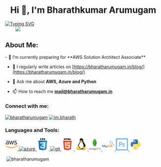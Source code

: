 
<h1 align="center">Hi 👋, I'm Bharathkumar Arumugam</h1>

 <div style="display: inline-block;">
<a href="https://git.io/typing-svg"><img src="https://readme-typing-svg.demolab.com?font=Fira+Code&pause=1000&color=91ACF7&multiline=true&width=435&height=150&lines=%E2%98%81%EF%B8%8F+AWS+Cloud+Enthusiast;%F0%9F%91%A8%E2%80%8D%F0%9F%92%BB+6%2B+Years+Experience+in+IT;%F0%9F%94%8D+Inquisitive+%26+Curious;%F0%9F%94%A5+Self-motivated" alt="Typing SVG" /></a>
 <span style="display: flex; justify-content: center; align-items: center;">
      <img align='right' src="img/developer.gif" width='30%'/>
  <span>
  </div>

<h2>About Me: </h2>
- 🌱 I’m currently preparing for **AWS Solution Architect Associate**

- 📝 I regularly write articles on [https://bharatharumugam.in/blog/](https://bharatharumugam.in/blog/)

- 💬 Ask me about **AWS, Azure and Python**

- 📫 How to reach me **mail@bharatharumugam.in**

<h3 align="left">Connect with me:</h3>
<p align="left">
<a href="https://linkedin.com/in/bharatharumugam" target="blank"><img align="center" src="https://raw.githubusercontent.com/rahuldkjain/github-profile-readme-generator/master/src/images/icons/Social/linked-in-alt.svg" alt="bharatharumugam" height="30" width="40" /></a>
<a href="https://instagram.com/im.bharath" target="blank"><img align="center" src="https://raw.githubusercontent.com/rahuldkjain/github-profile-readme-generator/master/src/images/icons/Social/instagram.svg" alt="im.bharath" height="30" width="40" /></a>
</p>

<h3 align="left">Languages and Tools:</h3>
<p align="left"> <a href="https://aws.amazon.com" target="_blank" rel="noreferrer"> <img src="https://raw.githubusercontent.com/devicons/devicon/master/icons/amazonwebservices/amazonwebservices-original-wordmark.svg" alt="aws" width="40" height="40"/> </a> <a href="https://azure.microsoft.com/en-in/" target="_blank" rel="noreferrer"> <img src="https://www.vectorlogo.zone/logos/microsoft_azure/microsoft_azure-icon.svg" alt="azure" width="40" height="40"/> </a> <a href="https://www.w3schools.com/css/" target="_blank" rel="noreferrer"> <img src="https://raw.githubusercontent.com/devicons/devicon/master/icons/css3/css3-original-wordmark.svg" alt="css3" width="40" height="40"/> </a> <a href="https://git-scm.com/" target="_blank" rel="noreferrer"> <img src="https://www.vectorlogo.zone/logos/git-scm/git-scm-icon.svg" alt="git" width="40" height="40"/> </a> <a href="https://www.w3.org/html/" target="_blank" rel="noreferrer"> <img src="https://raw.githubusercontent.com/devicons/devicon/master/icons/html5/html5-original-wordmark.svg" alt="html5" width="40" height="40"/> </a> <a href="https://www.linux.org/" target="_blank" rel="noreferrer"> <img src="https://raw.githubusercontent.com/devicons/devicon/master/icons/linux/linux-original.svg" alt="linux" width="40" height="40"/> </a> <a href="https://www.mongodb.com/" target="_blank" rel="noreferrer"> <img src="https://raw.githubusercontent.com/devicons/devicon/master/icons/mongodb/mongodb-original-wordmark.svg" alt="mongodb" width="40" height="40"/> </a> <a href="https://www.mysql.com/" target="_blank" rel="noreferrer"> <img src="https://raw.githubusercontent.com/devicons/devicon/master/icons/mysql/mysql-original-wordmark.svg" alt="mysql" width="40" height="40"/> </a> <a href="https://www.photoshop.com/en" target="_blank" rel="noreferrer"> <img src="https://raw.githubusercontent.com/devicons/devicon/master/icons/photoshop/photoshop-line.svg" alt="photoshop" width="40" height="40"/> </a> <a href="https://www.python.org" target="_blank" rel="noreferrer"> <img src="https://raw.githubusercontent.com/devicons/devicon/master/icons/python/python-original.svg" alt="python" width="40" height="40"/> </a> </p>

<p>&nbsp;<img align="center" src="https://github-readme-stats.vercel.app/api?username=bharatharumugam&show_icons=true&locale=en" alt="bharatharumugam" /></p>

